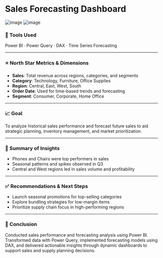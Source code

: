 # Sales Forecasting Dashboard

![image](https://github.com/user-attachments/assets/24805059-a25e-4f60-a61e-5ca422a274aa)
![image](https://github.com/user-attachments/assets/093d1b9a-8387-470d-9633-1181657f322e)




### 🧰 Tools Used  
Power BI · Power Query · DAX · Time Series Forecasting

---

### ⭐ North Star Metrics & Dimensions
- **Sales**: Total revenue across regions, categories, and segments  
- **Category**: Technology, Furniture, Office Supplies  
- **Region**: Central, East, West, South  
- **Order Date**: Used for time-based trends and forecasting  
- **Segment**: Consumer, Corporate, Home Office  

---

### 📈 Goal  
To analyze historical sales performance and forecast future sales to aid strategic planning, inventory management, and market prioritization.

---

### 🧠 Summary of Insights
- Phones and Chairs were top performers in sales  
- Seasonal patterns and spikes observed in Q3  
- Central and West regions led in sales volume and profitability

---

### ✅ Recommendations & Next Steps
- Launch seasonal promotions for top-selling categories  
- Explore bundling strategies for low-margin items  
- Prioritize supply chain focus in high-performing regions

---

### 📌 Conclusion  
Conducted sales performance and forecasting analysis using Power BI. Transformed data with Power Query, implemented forecasting models using DAX, and delivered actionable insights through dynamic dashboards to support sales and supply planning decisions.
